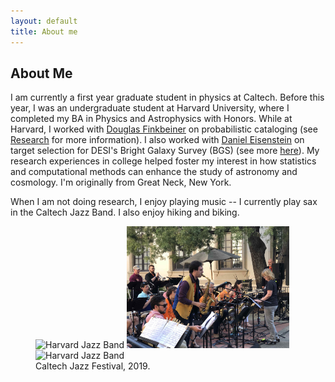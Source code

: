 ```yaml
---
layout: default
title: About me
---
```

<div class="text-left">
<h2 class="post-title">About Me</h2>
<p>
I am currently a first year graduate student in physics at Caltech. Before this year, I was an undergraduate student at Harvard University, where I completed my BA in Physics and Astrophysics with Honors. While at Harvard, I worked with <a href="https://faun.rc.fas.harvard.edu/nebel/dfink//">Douglas Finkbeiner</a> on probabilistic cataloging (see <a href="https://richardfeder.github.io/research">Research</a> for more information). I also worked with <a href="https://scholar.harvard.edu/deisenstein/home">Daniel Eisenstein</a> on target selection for DESI's Bright Galaxy Survey (BGS) (see more <a href="https://www.desi.lbl.gov/the-desi-survey/">here</a>). My research experiences in college helped foster my interest in how statistics and computational methods can enhance the study of astronomy and cosmology. I'm originally from Great Neck, New York.  
</p>
<p>
  When I am not doing research, I enjoy playing music -- I currently play sax in the Caltech Jazz Band. I also enjoy hiking and biking.
 </p>
</div>
<div class="text-center">
<p align="center">
  <figure>
  <img src="/img/band_photo.JPG" width="290" alt="Harvard Jazz Band" />
  <img src='/img/caltech_jazz.jpg' width="260" alt="Playing at the Caltech Jazz Festival" />
  <img src="/img/angelique_kidjo_concert.JPG" width="290" alt="Harvard Jazz Band" />

   <figcaption>
      Caltech Jazz Festival, 2019.
    </figcaption>
  </figure>
</p>
</div>
